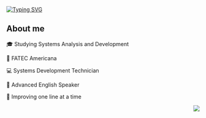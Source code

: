 <a href="https://git.io/typing-svg"><img src="https://readme-typing-svg.demolab.com?font=Exo+2&weight=600&size=30&pause=1000&color=F753B7F0&width=500&lines=Hello+World%2C+I'm+Maria+Vict%C3%B3ria!" alt="Typing SVG" /></a>

## About me

🎓 Studying Systems Analysis and Development

📍 FATEC Americana

💻 Systems Development Technician

🗽 Advanced English Speaker

👾 Improving one line at a time

<img src="https://github.com/user-attachments/assets/cce436f0-9385-4820-83b8-48b209f371be" align="right" data-canonical-src="https://github.com/user-attachments/assets/cce436f0-9385-4820-83b8-48b209f371be" style="max-width: 100%; display: inline-block;" data-target="animated-image.originalImage">
